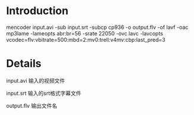 # Introduction #

mencoder input.avi -sub input.srt -subcp cp936 -o output.flv -of lavf -oac mp3lame -lameopts abr:br=56 -srate 22050 -ovc lavc -lavcopts vcodec=flv:vbitrate=500:mbd=2:mv0:trell:v4mv:cbp:last\_pred=3

# Details #

input.avi 输入的视频文件

input.srt 输入的srt格式字幕文件

output.flv 输出文件名
